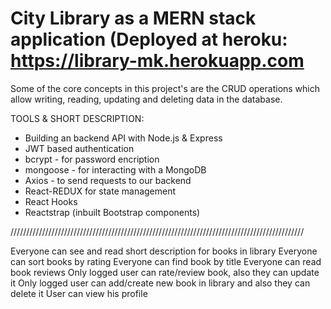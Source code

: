 # City Library as a MERN stack application (Deployed at heroku: https://library-mk.herokuapp.com

Some of the core concepts in this project's are the CRUD operations which allow writing, reading, updating and deleting data in the database.

TOOLS & SHORT DESCRIPTION:

- Building an backend API with Node.js & Express
- JWT based authentication
- bcrypt - for password encription
- mongoose - for interacting with a MongoDB
- Axios - to send requests to our backend
- React-REDUX for state management
- React Hooks
- Reactstrap (inbuilt Bootstrap components)

/////////////////////////////////////////////////////////////////////////////////////////////

Everyone can see and read short description for books in library 
Everyone can sort books by rating 
Everyone can find book by title
Everyone can read book reviews
Only logged user can rate/review book, also they can update it
Only logged user can add/create new book in library and also they can delete it
User can view his profile
